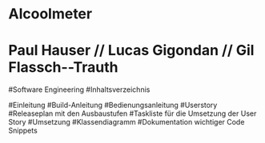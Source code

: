 # Alcoolmeter

# Paul Hauser // Lucas Gigondan // Gil Flassch--Trauth

#Software Engineering
#Inhaltsverzeichnis

#Einleitung
#Build-Anleitung
#Bedienungsanleitung
#Userstory
#Releaseplan mit den Ausbaustufen
#Taskliste für die Umsetzung der User Story
#Umsetzung
#Klassendiagramm
#Dokumentation wichtiger Code Snippets
